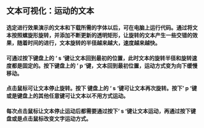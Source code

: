 ## 文本可视化：运动的文本

####         选定进行效果演示的文本和下载所需的字体以后，可在电脑上运行代码。通过将文本按照螺旋形旋转，并添加不断更新的透明矩形，让旋转的文本产生一些交错的效果，随着时间的进行，文本旋转的半径越来越大，速度越来越快。

####           可通过按下键盘上的 ‘ s ‘键让文本回到最初的位置，此时文本的旋转半径和旋转速度都是固定的。按下键盘上的 ’ p ‘键，文本回到最初位置，运动方式变为向下缓慢移动。

####         点击鼠标可让文本停止旋转。按下 键盘上的 ‘ s ‘键可让文本再次旋转。按下’ p ‘键或是键盘上的其他任意键可让文本以不用方式运动。

####         每次点击鼠标让文本停止运动后都需要通过按下‘ s ‘键让文本运动，再通过按下键盘或是点击鼠标改变文字运动方式。

